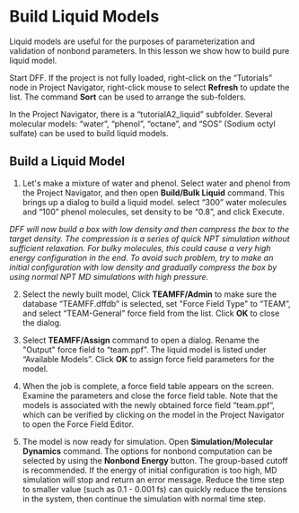 # Build Liquid Models

Liquid models are useful for the purposes of parameterization and validation of nonbond parameters. In this lesson we show how to build pure liquid model.

Start DFF. If the project is not fully loaded, right-click on the “Tutorials” node in Project Navigator, right-click mouse to select **Refresh** to update the list. The command **Sort** can be used to arrange the sub-folders. 

In the Project Navigator, there is a “tutorialA2_liquid” subfolder. Several molecular models: “water”, “phenol”, “octane”, and “SOS” (Sodium octyl sulfate) can be used to build liquid models. 


## Build a Liquid Model

1. Let's make a mixture of water and phenol. Select water and phenol from the Project Navigator, and then open **Build/Bulk Liquid** command.  This brings up a dialog to build a liquid model. select “300” water molecules and “100” phenol molecules, set density to be “0.8”, and click Execute.

*DFF will now build a box with low density and then compress the box to the target density. The compression is a series of quick NPT simulation without sufficient relaxation. For bulky molecules, this could cause a very high energy configuration in the end. To avoid such problem, try to make an initial configuration with low density and gradually compress the box by using normal NPT MD simulations with high pressure.*

2. Select the newly built model, Click **TEAMFF/Admin** to make sure the database “TEAMFF.dffdb” is selected, set "Force Field Type" to “TEAM”, and select “TEAM-General” force field from the list. Click **OK** to close the dialog.

3. Select **TEAMFF/Assign** command to open a dialog. Rename the "Output" force field to “team.ppf”. The liquid model is listed under “Available Models”. Click **OK** to assign force field parameters for the model. 

4. When the job is complete, a force field table appears on the screen. Examine the parameters and close the force field table. Note that the models is associated with the newly obtained force field “team.ppf”, which can be verified by clicking on the model in the Project Navigator to open the Force Field Editor.  

5. The model is now ready for simulation. Open **Simulation/Molecular Dynamics** command. The options for nonbond computation can be selected by using the **Nonbond Energy** button. The group-based cutoff is recommended. If the energy of initial configuration is too high, MD simulation will stop and return an error message. Reduce the time step to smaller value (such as 0.1 - 0.001 fs) can quickly reduce the tensions in the system, then continue the simulation with normal time step.  

 